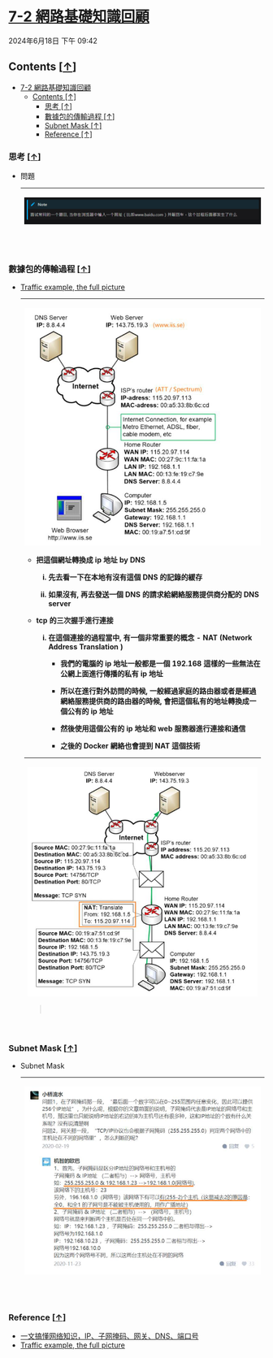 <!-- This md file is originally converted from onenote -->

# [7-2 網路基礎知識回顧](https://dockertips.readthedocs.io/en/latest/single-host-network/network-basic.html)

2024年6月18日
下午 09:42

## Contents [[↑](#7-2-網路基礎知識回顧)]

- [7-2 網路基礎知識回顧](#7-2-網路基礎知識回顧)
  - [Contents \[↑\]](#contents-)
    - [思考 \[↑\]](#思考-)
    - [數據包的傳輸過程 \[↑\]](#數據包的傳輸過程-)
    - [Subnet Mask \[↑\]](#subnet-mask-)
    - [Reference \[↑\]](#reference-)

### 思考 [[↑](#7-2-網路基礎知識回顧)]

- 問題
  <table>
    <colgroup>
      <col style="width: 100%" />
    </colgroup>
    <thead>
      <tr class="header">
        <th>
          <p><img src="assets/001_7-2_網路基礎知識回顧_000.png" /></p>
          <p> </p>
        </th>
      </tr>
    </thead>
    <tbody>
    </tbody>
  </table>

### 數據包的傳輸過程 [[↑](#7-2-網路基礎知識回顧)]

- [Traffic example, the full picture](https://www.homenethowto.com/advanced-topics/traffic-example-the-full-picture/#google_vignette)
  <table>
    <colgroup>
      <col style="width: 100%" />
    </colgroup>
    <thead>
      <tr class="header">
        <th>
          <p><img src="assets/001_7-2_網路基礎知識回顧_001.png" /></p>
          <ul class="incremental">
            <li>
              <p>把這個網址轉換成 ip 地址 by DNS</p>
              <ol class="incremental" type="i">
                <li>
                  <p>先去看一下在本地有沒有這個 DNS 的記錄的緩存</p>
                </li>
                <li>
                  <p>如果沒有, 再去發送一個 DNS 的請求給網絡服務提供商分配的 DNS server</p>
                </li>
              </ol>
            </li>
            <li>
              <p>tcp 的三次握手進行連接</p>
              <ol class="incremental" type="i">
                <li>
                  <p>在這個連接的過程當中, 有一個非常重要的概念 - <strong>NAT (Network Address Translation )</strong></p>
                  <ul class="incremental">
                    <li>
                      <p>我們的電腦的 ip 地址一般都是一個 192.168 這樣的一些無法在公網上面進行傳播的私有 ip 地址</p>
                    </li>
                    <li>
                      <p>所以在進行對外訪問的時候, 一般經過家庭的路由器或者是經過網絡服務提供商的路由器的時候, 會把這個私有的地址轉換成一個公有的 ip 地址</p>
                    </li>
                    <li>
                      <p>然後使用這個公有的 ip 地址和 web 服務器進行連接和通信</p>
                    </li>
                    <li>
                      <p>之後的 Docker 網絡也會提到 NAT 這個技術</p>
                    </li>
                  </ul>
                </li>
              </ol>
            </li>
          </ul>
          <table>
            <colgroup>
              <col style="width: 100%" />
            </colgroup>
            <thead>
              <tr class="header">
                <th>
                  <p><img src="assets/001_7-2_網路基礎知識回顧_002.png" /></p>
                  <blockquote>
                    <p> </p>
                  </blockquote>
                </th>
              </tr>
            </thead>
            <tbody>
            </tbody>
          </table>
        </th>
      </tr>
    </thead>
    <tbody>
    </tbody>
  </table>

### Subnet Mask [[↑](#7-2-網路基礎知識回顧)]

- Subnet Mask
  <table>
    <colgroup>
      <col style="width: 100%" />
    </colgroup>
    <thead>
      <tr class="header">
        <th>
          <p><img src="assets/001_7-2_網路基礎知識回顧_003.png" /></p>
          <p> </p>
        </th>
      </tr>
    </thead>
    <tbody>
    </tbody>
  </table>

### Reference [[↑](#7-2-網路基礎知識回顧)]

- [一文搞懂网络知识，IP、子网掩码、网关、DNS、端口号](https://zhuanlan.zhihu.com/p/65226634)
- [Traffic example, the full picture](https://www.homenethowto.com/advanced-topics/traffic-example-the-full-picture/#google_vignette)
